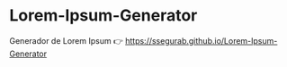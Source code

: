 # Lorem-Ipsum-Generator
Generador de Lorem Ipsum 👉
https://ssegurab.github.io/Lorem-Ipsum-Generator

